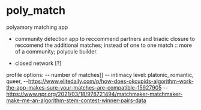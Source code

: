 # poly_match
polyamory matching app

* community detection app to reccommend partners and triadic closure to reccomend the additional matches; instead of one to one match :: more of a community; polycule builder.

* closed network [?]

profile options:
-- number of matches[]
-- intimacy level: platonic, romantic, queer,
--https://www.elitedaily.com/p/how-does-okcupids-algorithm-work-the-app-makes-sure-your-matches-are-compatible-15927905
--https://www.npr.org/2021/03/18/978721494/matchmaker-matchmaker-make-me-an-algorithm-stem-contest-winner-pairs-data
